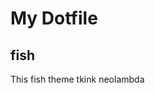 # My Dotfile

## fish

This fish theme tkink <a harf = "https://github.com/ipatch/theme-neolambda">neolambda</a>
